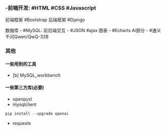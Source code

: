 ### -前端开发: #HTML #CSS  #Javascript

前端框架 #Bootstrap
后端框架 #Django

数据库 - #MySQL:
前后端交互 - #JSON #ajax
 图表 - #Echarts
Ai部分 - #通义千问Qwen/QwQ-32B

### 其他

#### 一些用到的工具
- [b] MySQL_workbench
#### 一些第三方库(必要)
- openpyxl
- mysqlclient
```python
pip install --upgrade openai
```
- requests

